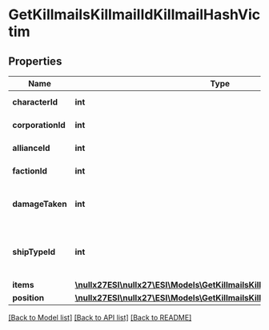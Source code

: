 # GetKillmailsKillmailIdKillmailHashVictim

## Properties
Name | Type | Description | Notes
------------ | ------------- | ------------- | -------------
**characterId** | **int** | character_id integer | [optional] 
**corporationId** | **int** | corporation_id integer | [optional] 
**allianceId** | **int** | alliance_id integer | [optional] 
**factionId** | **int** | faction_id integer | [optional] 
**damageTaken** | **int** | How much total damage was taken by the victim | 
**shipTypeId** | **int** | The ship that the victim was piloting and was destroyed | 
**items** | [**\nullx27ESI\nullx27\ESI\Models\GetKillmailsKillmailIdKillmailHashItem1[]**](GetKillmailsKillmailIdKillmailHashItem1.md) | items array | [optional] 
**position** | [**\nullx27ESI\nullx27\ESI\Models\GetKillmailsKillmailIdKillmailHashPosition**](GetKillmailsKillmailIdKillmailHashPosition.md) |  | [optional] 

[[Back to Model list]](../README.md#documentation-for-models) [[Back to API list]](../README.md#documentation-for-api-endpoints) [[Back to README]](../README.md)


